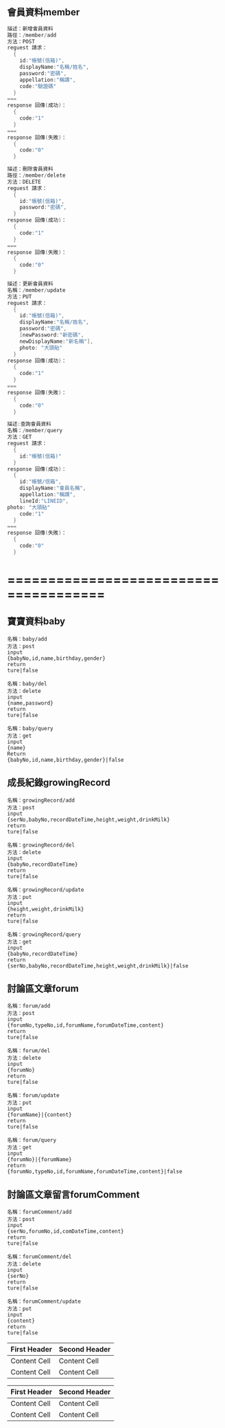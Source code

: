 ## 會員資料member
~~~java
描述：新增會員資料
路徑：/member/add
方法：POST
reguest 請求：
  {
    id:"帳號(信箱)",
    displayName:"名稱/姓名",
    password:"密碼",
    appellation:"稱謂",
    code:"驗證碼"
  }
===
response 回傳(成功)：
  {
    code:"1"
  }
===
response 回傳(失敗)：
  {
    code:"0"
  }
~~~

~~~java
描述：刪除會員資料
路徑：/member/delete
方法：DELETE
reguest 請求：
  {
    id:"帳號(信箱)",
    password:"密碼",
  }
response 回傳(成功)：
  {
    code:"1"
  }
===
response 回傳(失敗)：
  {
    code:"0"
  }
~~~

~~~java
描述：更新會員資料
名稱：/member/update
方法：PUT
reguest 請求：
  {
    id:"帳號(信箱)",
    displayName:"名稱/姓名",
    password:"密碼",
    [newPassword:"新密碼",
    newDisplayName:"新名稱"],
    photo: "大頭貼"
  }
response 回傳(成功)：
  {
    code:"1"
  }
===
response 回傳(失敗)：
  {
    code:"0"
  }
~~~

~~~java
描述:查詢會員資料
名稱：/member/query
方法：GET
reguest 請求：
  {
    id:"帳號(信箱)"
  }
response 回傳(成功)：
  {
    id:"帳號/信箱",
    displayName:"會員名稱",
    appellation:"稱謂",
    lineId:"LINEID",
photo: "大頭貼"
    code:"1"
  }
===
response 回傳(失敗)：
  {
    code:"0"
  }
~~~







======================================
======================================









## 寶寶資料baby
~~~
名稱：baby/add
方法：post
input
{babyNo,id,name,birthday,gender}
return
ture|false
~~~

~~~
名稱：baby/del
方法：delete
input
{name,password}
return
ture|false
~~~

~~~
名稱：baby/query
方法：get
input
{name}
Return
{babyNo,id,name,birthday,gender}|false
~~~


## 成長紀錄growingRecord
~~~
名稱：growingRecord/add
方法：post
input
{serNo,babyNo,recordDateTime,height,weight,drinkMilk}
return
ture|false
~~~

~~~
名稱：growingRecord/del
方法：delete
input
{babyNo,recordDateTime}
return
ture|false
~~~

~~~
名稱：growingRecord/update
方法：put
input
{height,weight,drinkMilk}
return
ture|false
~~~

~~~
名稱：growingRecord/query
方法：get
input
{babyNo,recordDateTime}
return
{serNo,babyNo,recordDateTime,height,weight,drinkMilk}|false
~~~


## 討論區文章forum
~~~
名稱：forum/add
方法：post
input
{forumNo,typeNo,id,forumName,forumDateTime,content}
return
ture|false
~~~

~~~
名稱：forum/del
方法：delete
input
{forumNo}
return
ture|false
~~~

~~~
名稱：forum/update
方法：put
input
{forumName}|{content}
return
ture|false
~~~

~~~
名稱：forum/query
方法：get
input
{forumNo}|{forumName}
return
{forumNo,typeNo,id,forumName,forumDateTime,content}|false
~~~


## 討論區文章留言forumComment
~~~
名稱：forumComment/add
方法：post
input
{serNo,forumNo,id,comDateTime,content}
return
ture|false
~~~

~~~
名稱：forumComment/del
方法：delete
input
{serNo}
return
ture|false
~~~

~~~
名稱：forumComment/update
方法：put
input
{content}
return
ture|false
~~~

First Header  | Second Header
------------- | -------------
Content Cell  | Content Cell
Content Cell  | Content Cell

| First Header  | Second Header |
| ------------- | ------------- |
| Content Cell  | Content Cell  |
| Content Cell  | Content Cell  |
